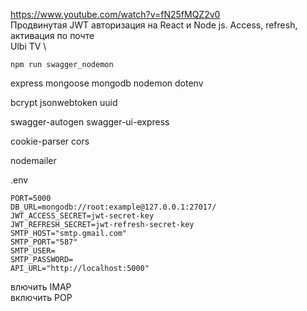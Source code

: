 https://www.youtube.com/watch?v=fN25fMQZ2v0 \
Продвинутая JWT авторизация на React и Node js. Access, refresh, активация по почте \
Ulbi TV \

```
npm run swagger_nodemon
```

express
mongoose
mongodb
nodemon
dotenv

bcrypt
jsonwebtoken
uuid

swagger-autogen
swagger-ui-express

cookie-parser
cors

nodemailer

.env
```
PORT=5000
DB_URL=mongodb://root:example@127.0.0.1:27017/
JWT_ACCESS_SECRET=jwt-secret-key
JWT_REFRESH_SECRET=jwt-refresh-secret-key
SMTP_HOST="smtp.gmail.com"
SMTP_PORT="587"
SMTP_USER=
SMTP_PASSWORD=
API_URL="http://localhost:5000"
```

влючить IMAP \
включить POP